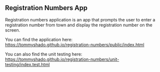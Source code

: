 ## Registration Numbers App

Registration numbers application is an app that prompts the user to enter a registration number from town and display the registration number on the screen. 

You can find the application here: https://tommyshado.github.io/registration-numbers/public/index.html

You can also find the unit testing here: https://tommyshado.github.io/registration-numbers/unit-testing/index.test.html
